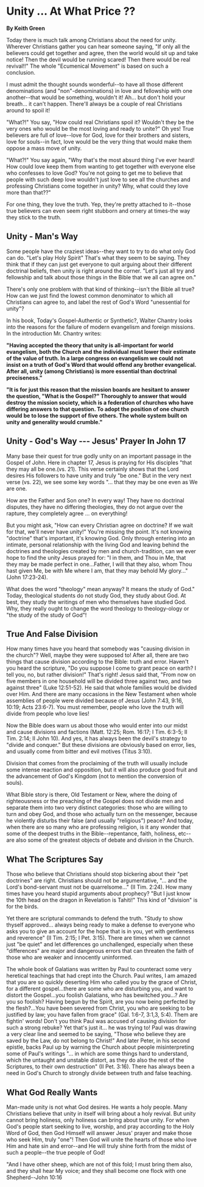 # Unity ... At What Price ??
**By Keith Green**

<!--TODO add images-->

Today there is much talk among Christians about the need for unity. Wherever Christians gather you can hear someone saying, "If only all the believers could get together and agree, then the world would sit up and take notice! Then the devil would be running scared! Then there would be real revival!!" The whole "Ecumenical Movement" is based on such a conclusion.

I must admit the thought sounds wonderful--to have all those different denominations (and "non"-denominations) in love and fellowship with one another--that would be something, wouldn't it! Ah... but don't hold your breath... it can't happen. There'll always be a couple of real Christians around to spoil it!

"What?!" You say, "How could real Christians spoil it? Wouldn't they be the very ones who would be the most loving and ready to unite?" Oh yes! True believers are full of love--love for God, love for their brothers and sisters, love for souls--in fact, love would be the very thing that would make them oppose a mass move of unity.

"What?!" You say again, "Why that's the most absurd thing I've ever heard! How could love keep them from wanting to get together with everyone else who confesses to love God? You're not going to get me to believe that people with such deep love wouldn't just love to see all the churches and professing Christians come together in unity? Why, what could they love more than that??"

For one thing, they love the truth. Yep, they're pretty attached to it--those true believers can even seem right stubborn and ornery at times-the way they stick to the truth.

## Unity - Man's Way
Some people have the craziest ideas--they want to try to do what only God can do. "Let's play Holy Spirit" That's what they seem to be saying. They think that if they can just get everyone to quit arguing about their different doctrinal beliefs, then unity is right around the corner. "Let's just all try and fellowship and talk about those things in the Bible that we all can agree on."

There's only one problem with that kind of thinking--isn't the Bible all true? How can we just find the lowest common denominator to which all Christians can agree to, and label the rest of God's Word "unessential for unity"?

In his book, Today's Gospel-Authentic or Synthetic?, Walter Chantry looks into the reasons for the failure of modern evangelism and foreign missions. In the introduction Mr. Chantry writes:

**"Having accepted the theory that unity is all-important for world evangelism, both the Church and the individual must lower their estimate of the value of truth. In a large congress on evangelism we could not insist on a truth of God's Word that would offend any brother evangelical. After all, unity (among Christians) is more essential than doctrinal preciseness."**

**"It is for just this reason that the mission boards are hesitant to answer the question, "What is the Gospel?" Thoroughly to answer that would destroy the mission society, which is a federation of churches who have differing answers to that question. To adopt the position of one church would be to lose the support of five others. The whole system built on unity and generality would crumble."**

## Unity - God's Way --- Jesus' Prayer In John 17
Many base their quest for true godly unity on an important passage in the Gospel of John. Here in chapter 17, Jesus is praying for His disciples "that they may all be one.(vs. 21). This verse certainly shows that the Lord desires His followers to have unity and truly "be one." But in the very next verse (vs. 22), we see some key words "... that they may be one even as We are one.

How are the Father and Son one? In every way! They have no doctrinal disputes, they have no differing theologies, they do not argue over the rapture, they completely agree ... on everything!

But you might ask, "How can every Christian agree on doctrine? If we wait for that, we'll never have unity!" You're missing the point. It's not knowing "doctrine" that's important, it's knowing God. Only through entering into an intimate, personal relationship with the living God and leaving behind the doctrines and theologies created by men and church-tradition, can we ever hope to find the unity Jesus prayed for: "I in them, and Thou in Me, that they may be made perfect in one...Father, I will that they also, whom Thou hast given Me, be with Me where I am, that they may behold My glory..." (John 17:23-24).

What does the word "theology" mean anyway? It means the study of God." Today, theological students do not study God, they study about God. At best, they study the writings of men who themselves have studied God. Why, they really ought to change the word theology to theology-ology or "the study of the study of God"!

## True And False Division
How many times have you heard that somebody was "causing division in the church"? Well, maybe they were supposed to! After all, there are two things that cause division according to the Bible: truth and error. Haven't you heard the scripture, "Do you suppose I come to grant peace on earth? I tell you, no, but rather division!" That's right! Jesus said that, "From now on five members in one household will be divided three against two, and two against three" (Luke 12:51-52). He said that whole families would be divided over Him. And there are many occasions in the New Testament when whole assemblies of people were divided because of Jesus (John 7:43, 9:16, 10:19; Acts 23:6-7). You must remember, people who love the truth will divide from people who love lies!

Now the Bible does warn us about those who would enter into our midst and cause divisions and factions (Matt. 12:25; Rom. 16:17; I Tim. 6:3-5; II Tim. 2:14; II John 10). And yes, it has always been the devil's strategy to "divide and conquer." But these divisions are obviously based on error, lies, and usually come from bitter and evil motives (Titus 3:10).

Division that comes from the proclaiming of the truth will usually include some intense reaction and opposition, but it will also produce good fruit and the advancement of God's Kingdom (not to mention the conversion of souls).

What Bible story is there, Old Testament or New, where the doing of righteousness or the preaching of the Gospel does not divide men and separate them into two very distinct categories: those who are willing to turn and obey God, and those who actually turn on the messenger, because he violently disturbs their false (and usually "religious") peace? And today, when there are so many who are professing religion, is it any wonder that some of the deepest truths in the Bible--repentance, faith, holiness, etc--are also some of the greatest objects of debate and division in the Church.

## What The Scriptures Say
Those who believe that Christians should stop bickering about their "pet doctrines" are right. Christians should not be argumentative, "... and the Lord's bond-servant must not be quarrelsome..." (II Tim. 2:24). How many times have you heard stupid arguments about prophecy? "But I just know the 10th head on the dragon in Revelation is Tahiti!" This kind of "division" is for the birds.

Yet there are scriptural commands to defend the truth. "Study to show thyself approved... always being ready to make a defense to everyone who asks you to give an account for the hope that is in you, yet with gentleness and reverence" (II Tim. 2:15; I Pet. 3:15). There are times when we cannot just "be quiet" and let differences go unchallenged, especially when these "differences" are major and dangerous errors that can threaten the faith of those who are weaker and innocently uninformed.

The whole book of Galatians was written by Paul to counteract some very heretical teachings that had crept into the Church. Paul writes, I am amazed that you are so quickly deserting Him who called you by the grace of Christ, for a different gospel...there are some who are disturbing you, and want to distort the Gospel...you foolish Galatians, who has bewitched you...? Are you so foolish? Having begun by the Spirit, are you now being perfected by the flesh?...You have been severed from Christ, you who are seeking to be justified by law; you have fallen from grace" (Gal. 1:6-7, 3:1,3, 5:4). Them are fightin' words! Don't you think Paul was accused of causing division for such a strong rebuke? Yet that's just it... he was trying to! Paul was drawing a very clear line and seemed to be saying, "Those who believe they are saved by the Law, do not belong to Christ!" And later Peter, in his second epistle, backs Paul up by warning the Church about people misinterpreting some of Paul's writings "... in which are some things hard to understand, which the untaught and unstable distort, as they do also the rest of the Scriptures, to their own destruction" (II Pet. 3:16). There has always been a need in God's Church to strongly divide between truth and false teaching.

## What God Really Wants
Man-made unity is not what God desires. He wants a holy people. Many Christians believe that unity in itself will bring about a holy revival. But unity cannot bring holiness, only holiness can bring about true unity. For when God's people start seeking to live, worship, and pray according to the Holy Word of God, then God Himself will answer Jesus' prayer and make those who seek Him, truly "one"! Then God will unite the hearts of those who love Him and hate sin and error--and He will truly shine forth from the midst of such a people--the true people of God!

"And I have other sheep, which are not of this fold; I must bring them also, and they shall hear My voice; and they shall become one flock with one Shepherd--John 10:16